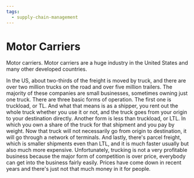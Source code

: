 ```yaml
---
tags:
  - supply-chain-management
---
```

# Motor Carriers

Motor carriers. Motor carriers are a huge industry in the United States and many other developed countries.

In the US, about two-thirds of the freight is moved by truck, and there are over two million trucks on the road and over five million trailers. The majority of these companies are small businesses, sometimes owning just one truck. There are three basic forms of operation. The first one is truckload, or TL. And what that means is as a shipper, you rent out the whole truck whether you use it or not, and the truck goes from your origin to your destination directly. Another form is less than truckload, or LTL. In which you own a share of the truck for that shipment and you pay by weight. Now that truck will not necessarily go from origin to destination, it will go through a network of terminals. And lastly, there's parcel freight, which is smaller shipments even than LTL, and it is much faster usually but also much more expensive. Unfortunately, trucking is not a very profitable business because the major form of competition is over price, everybody can get into the business fairly easily. Prices have come down in recent years and there's just not that much money in it for people.